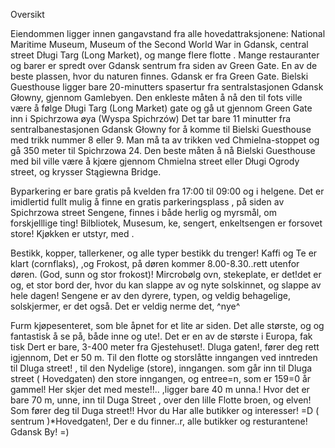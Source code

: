 Oversikt

  Eiendommen ligger innen gangavstand fra alle hovedattraksjonene: National Maritime Museum, Museum of the Second World War in Gdansk, central street Długi Targ (Long Market), og mange flere flotte . Mange restauranter og barer er spredt over Gdansk sentrum fra siden av Green Gate. En av de beste plassen, hvor du naturen finnes.  Gdansk er fra Green Gate.  Bielski Guesthouse ligger bare 20-minutters spasertur fra sentralstasjonen Gdansk Głowny, gjennom Gamlebyen. Den enkleste måten å nå den til fots ville være å følge Długi Targ (Long Market) gate og gå ut gjennom Green Gate inn i Spichrzowa øya (Wyspa Spichrzów) Det tar bare 11 minutter fra sentralbanestasjonen Gdansk Głowny for å komme til Bielski Guesthouse med trikk nummer 8 eller 9. Man må ta av trikken ved Chmielna-stoppet og gå 350 meter til Spichrzowa 24. Den beste måten å nå Bielski Guesthouse med bil ville være å kjœre gjennom Chmielna street eller Długi Ogrody street, og krysser Stągiewna Bridge. 

Byparkering er bare gratis på kvelden fra 17:00 til 09:00 og i helgene. Det er imidlertid fullt mulig å finne en gratis parkeringsplass , på siden av Spichrzowa street Sengene, finnes i både herlig og myrsmål, om forskjelllige ting! Bilbliotek, Musesum, ke, sengert, enkeltsengen er forsovet store! Kjøkken er utstyr, med . 

Bestikk, kopper, tallerkener, og alle typer bestikk du trenger! Kaffi og Te er klart (cornflaks), ,og Frokost, på døren kommer 8.00-8.30..rett utenfor døren. (God, sunn og stor frokost)! Mircrobølg ovn, stekeplate, er det!det er og, et stor bord der, hvor du kan slappe av og nyte solskinnet, og slappe av hele dagen! Sengene er av den dyrere, typen, og veldig behagelige, solskjermer, er det også. Det er veldig nerme det, ^nye^ 

Furm kjøpesenteret, som ble åpnet for et lite ar siden. Det alle største, og og fantastisk å se på, både inne og ute!. Det er en av de største i Europa, fak tisk Dert er bare, 3-400 meter fra Gjestehuset!. Dluga gaten!, fører deg rett igjennom, Det er 50 m. Til den flotte og storslåtte inngangen ved inntreden til  Dluga street! , til den Nydelige (store), inngangen. som går inn til Dluga street ( Hovedgaten) den store inngangen, og entree=n, som er 159=0 år gammel! Her skjer det med meste!!.. ,ligger bare 40 m unna.! Hvor det er bare 70 m, unne, inn til Duga Street , over den lille Flotte broen, og elven! Som fører deg til Duga street!! Hvor du Har alle butikker og interesser! =D ( sentrum )*Hovedgaten!, Der e du finner..r, alle butikker og resturantene! Gdansk By! =)